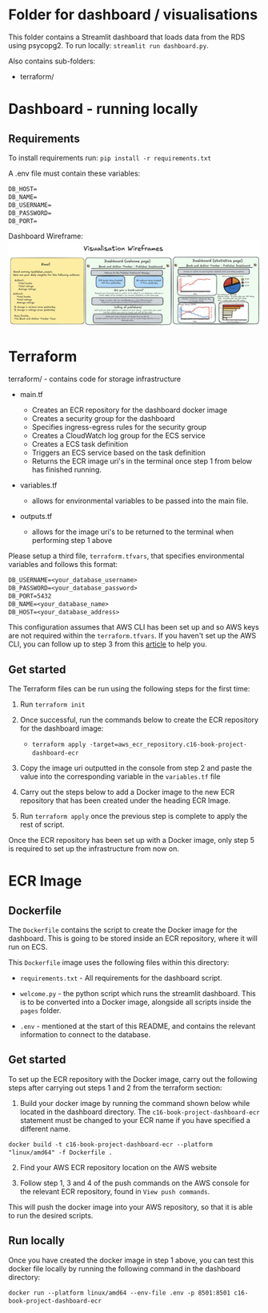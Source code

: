 # Folder for dashboard / visualisations
This folder contains a Streamlit dashboard that loads data from the RDS using psycopg2.
To run locally: `streamlit run dashboard.py`.

Also contains sub-folders:

* terraform/

# Dashboard - running locally
## Requirements

To install requirements run:
`pip install -r requirements.txt`

A .env file must contain these variables:

```
DB_HOST=
DB_NAME=
DB_USERNAME=
DB_PASSWORD=
DB_PORT=
```


Dashboard Wireframe:
![Dashboard Wireframe](../assets/dashboard_wireframe.png)




# Terraform

terraform/ - contains code for storage infrastructure

* main.tf

    * Creates an ECR repository for the dashboard docker image
    * Creates a security group for the dashboard
    * Specifies ingress-egress rules for the security group
    * Creates a CloudWatch log group for the ECS service
    * Creates a ECS task definition
    * Triggers an ECS service based on the task definition
    * Returns the ECR image uri's in the terminal once step 1 from below has finished running.

* variables.tf 

    * allows for environmental variables to be passed into the main file.

* outputs.tf 

    * allows for the image uri's to be returned to the terminal when performing step 1 above

Please setup a third file, `terraform.tfvars`, that specifies environmental variables and follows this format:

```
DB_USERNAME=<your_database_username>
DB_PASSWORD=<your_database_password>
DB_PORT=5432
DB_NAME=<your_database_name>
DB_HOST=<your_database_address>
```

This configuration assumes that AWS CLI has been set up and so AWS keys are not required within the `terraform.tfvars`. If you haven't set up the AWS CLI, you can follow up to step 3 from this [article](https://medium.com/@simonazhangzy/installing-and-configuring-the-aws-cli-7d33796e4a7c) to help you.


## Get started

The Terraform files can be run using the following steps for the first time:

1. Run `terraform init`

2. Once successful, run the commands below to create the ECR repository for the dashboard image:  
    * `terraform apply -target=aws_ecr_repository.c16-book-project-dashboard-ecr`

3. Copy the image uri outputted in the console from step 2 and paste the value into the corresponding variable in the `variables.tf` file

4. Carry out the steps below to add a Docker image to the new ECR repository that has been created under the heading ECR Image.

5. Run `terraform apply` once the previous step is complete to apply the rest of script.

Once the ECR repository has been set up with a Docker image, only step 5 is required to set up the infrastructure from now on.


# ECR Image

## Dockerfile

The `Dockerfile` contains the script to create the Docker image for the dashboard. This is going to be stored inside an ECR repository, where it will run on ECS.

This `Dockerfile` image uses the following files within this directory:
- `requirements.txt` - All requirements for the dashboard script.

- `welcome.py` - the python script which runs the streamlit dashboard. This is to be converted into a Docker image, alongside all scripts inside the `pages` folder.

- `.env` - mentioned at the start of this README, and contains the relevant information to connect to the database.




## Get started

To set up the ECR repository with the Docker image, carry out the following steps after carrying out steps 1 and 2 from the terraform section:


1. Build your docker image by running the command shown below while located in the dashboard directory. The `c16-book-project-dashboard-ecr` statement must be changed to your ECR name if you have specified a different name.

```
docker build -t c16-book-project-dashboard-ecr --platform "linux/amd64" -f Dockerfile .
```

2. Find your AWS ECR repository location on the AWS website


3. Follow step 1, 3 and 4 of the push commands on the AWS console for the relevant ECR repository, found in `View push commands`.

This will push the docker image into your AWS repository, so that it is able to run the desired scripts.

## Run locally

Once you have created the docker image in step 1 above, you can test this docker file locally by running the following command in the dashboard directory:

```
docker run --platform linux/amd64 --env-file .env -p 8501:8501 c16-book-project-dashboard-ecr
```